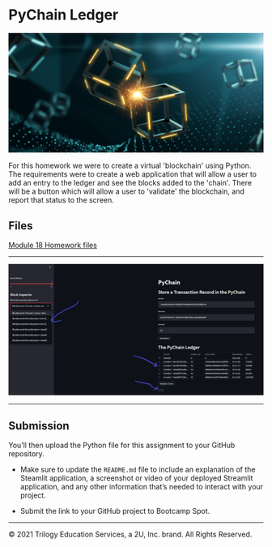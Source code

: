 # PyChain Ledger

![alt=""](Images/application-image.png)

For this homework we were to create a virtual 'blockchain' using Python. The requirements were to create a web application that will allow a user to add an entry to the ledger and see the blocks added to the 'chain'. There will be a button which will allow a user to 'validate' the blockchain, and report that status to the screen. 

## Files

[Module 18 Homework files](Starter_Code/pychain.py)

---

![alt=""](Images/Streamlit_App_Screenshot.png)

---
## Submission

You’ll then upload the Python file for this assignment to your GitHub repository.

* Make sure to update the `README.md` file to include an explanation of the Steamlit application, a screenshot or video of your deployed Streamlit application, and any other information that’s needed to interact with your project.

* Submit the link to your GitHub project to Bootcamp Spot.

---

© 2021 Trilogy Education Services, a 2U, Inc. brand. All Rights Reserved.
